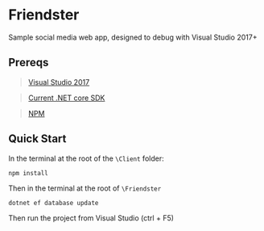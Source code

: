 # Friendster

Sample social media web app, designed to debug with Visual Studio 2017+

## Prereqs
>[Visual Studio 2017](https://www.visualstudio.com/downloads/)

>[Current .NET core SDK](https://www.microsoft.com/net/download/core)

>[NPM](https://www.npmjs.com/get-npm)

## Quick Start

In the terminal at the root of the `\Client` folder: 

`npm install`

Then in the terminal at the root of `\Friendster`

`dotnet ef database update`


Then run the project from Visual Studio (ctrl + F5)

